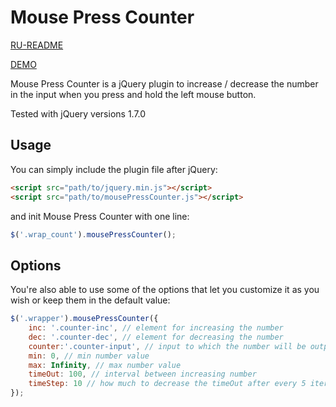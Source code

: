 # Mouse Press Counter
[RU-README](./README-ru.md)

[DEMO](https://bm12.github.io/jQ-plugin-mousePressCounter/)

Mouse Press Counter is a jQuery plugin to increase / decrease the number in the input when you press and hold the left mouse button.

Tested with jQuery versions 1.7.0
## Usage
You can simply include the plugin file after jQuery:
```html
<script src="path/to/jquery.min.js"></script>
<script src="path/to/mousePressCounter.js"></script>
```
and init Mouse Press Counter with one line:
```javascript
$('.wrap_count').mousePressCounter();
```
## Options
You're also able to use some of the options that let you customize it as you wish or keep them in the default value:
```javascript
$('.wrapper').mousePressCounter({
    inc: '.counter-inc', // element for increasing the number
    dec: '.counter-dec', // element for decreasing the number
    counter:'.counter-input', // input to which the number will be output
    min: 0, // min number value
    max: Infinity, // max number value
    timeOut: 100, // interval between increasing number
    timeStep: 10 // how much to decrease the timeOut after every 5 iterations
});
```